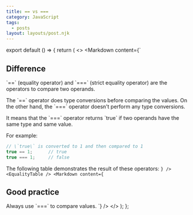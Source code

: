 ```yaml
---
title: == vs ===
category: JavaScript
tags:
  - posts
layout: layouts/post.njk
---
```


export default () => {
    return (
<>
<Markdown
    content={`
## Difference

\`==\` (equality operator) and \`===\` (strict equality operator) are the operators to compare two operands.

The \`==\` operator does type conversions before comparing the values. On the other hand, the \`===\` operator doesn't perform
any type conversions.

It means that the \`===\` operator returns \`true\` if two operands have the same type and same value.

For example:

~~~ javascript
// \`true\` is converted to 1 and then compared to 1
true == 1;      // true
true === 1;     // false
~~~

The following table demonstrates the result of these operators:
`}
/>
<EqualityTable />
<Markdown
    content={`
## Good practice

Always use \`===\` to compare values.
`}
/>
</>
    );
};
